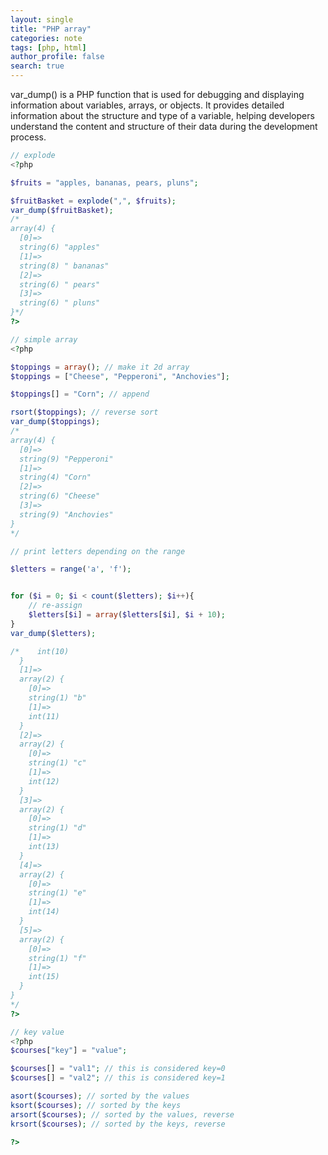 ```yaml
---
layout: single
title: "PHP array"
categories: note
tags: [php, html]
author_profile: false
search: true
---
```


var_dump() is a PHP function that is used for debugging and displaying information about variables, arrays, or objects. It provides detailed information about the structure and type of a variable, helping developers understand the content and structure of their data during the development process.

```php
// explode
<?php

$fruits = "apples, bananas, pears, pluns";

$fruitBasket = explode(",", $fruits);
var_dump($fruitBasket);
/*
array(4) {
  [0]=>
  string(6) "apples"
  [1]=>
  string(8) " bananas"
  [2]=>
  string(6) " pears"
  [3]=>
  string(6) " pluns"
}*/
?>
```

```php
// simple array
<?php

$toppings = array(); // make it 2d array
$toppings = ["Cheese", "Pepperoni", "Anchovies"];

$toppings[] = "Corn"; // append

rsort($toppings); // reverse sort
var_dump($toppings);
/*
array(4) {
  [0]=>
  string(9) "Pepperoni"
  [1]=>
  string(4) "Corn"
  [2]=>
  string(6) "Cheese"
  [3]=>
  string(9) "Anchovies"
}
*/

```

```php
// print letters depending on the range

$letters = range('a', 'f');


for ($i = 0; $i < count($letters); $i++){
    // re-assign
    $letters[$i] = array($letters[$i], $i + 10);
}
var_dump($letters);

/*    int(10)
  }
  [1]=>
  array(2) {
    [0]=>
    string(1) "b"
    [1]=>
    int(11)
  }
  [2]=>
  array(2) {
    [0]=>
    string(1) "c"
    [1]=>
    int(12)
  }
  [3]=>
  array(2) {
    [0]=>
    string(1) "d"
    [1]=>
    int(13)
  }
  [4]=>
  array(2) {
    [0]=>
    string(1) "e"
    [1]=>
    int(14)
  }
  [5]=>
  array(2) {
    [0]=>
    string(1) "f"
    [1]=>
    int(15)
  }
}
*/
?>
```

```php
// key value
<?php
$courses["key"] = "value";

$courses[] = "val1"; // this is considered key=0
$courses[] = "val2"; // this is considered key=1

asort($courses); // sorted by the values
ksort($courses); // sorted by the keys
arsort($courses); // sorted by the values, reverse
krsort($courses); // sorted by the keys, reverse

?>


```
